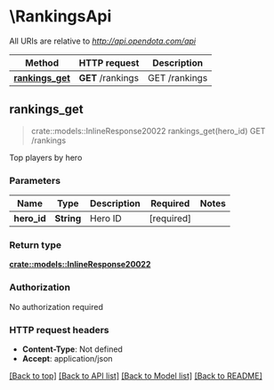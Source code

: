 # \RankingsApi

All URIs are relative to *http://api.opendota.com/api*

Method | HTTP request | Description
------------- | ------------- | -------------
[**rankings_get**](RankingsApi.md#rankings_get) | **GET** /rankings | GET /rankings



## rankings_get

> crate::models::InlineResponse20022 rankings_get(hero_id)
GET /rankings

Top players by hero

### Parameters


Name | Type | Description  | Required | Notes
------------- | ------------- | ------------- | ------------- | -------------
**hero_id** | **String** | Hero ID | [required] |

### Return type

[**crate::models::InlineResponse20022**](inline_response_200_22.md)

### Authorization

No authorization required

### HTTP request headers

- **Content-Type**: Not defined
- **Accept**: application/json

[[Back to top]](#) [[Back to API list]](../README.md#documentation-for-api-endpoints) [[Back to Model list]](../README.md#documentation-for-models) [[Back to README]](../README.md)

